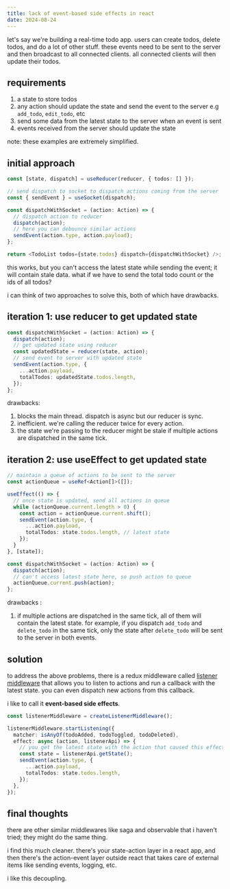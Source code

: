 ```yaml
---
title: lack of event-based side effects in react
date: 2024-08-24
---
```


let's say we're building a real-time todo app. users can create todos, delete todos, and do a lot of other stuff. these events need to be sent to the server and then broadcast to all connected clients. all connected clients will then update their todos.

## requirements

1. a state to store todos
2. any action should update the state and send the event to the server e.g `add_todo`, `edit_todo`, etc
3. send some data from the latest state to the server when an event is sent
4. events received from the server should update the state

note: these examples are extremely simplified.

## initial approach

```typescript
const [state, dispatch] = useReducer(reducer, { todos: [] });

// send dispatch to socket to dispatch actions coming from the server
const { sendEvent } = useSocket(dispatch);

const dispatchWithSocket = (action: Action) => {
  // dispatch action to reducer
  dispatch(action);
  // here you can debounce similar actions
  sendEvent(action.type, action.payload);
};

return <TodoList todos={state.todos} dispatch={dispatchWithSocket} />;
```

this works, but you can't access the latest state while sending the event; it will contain stale data.
what if we have to send the total todo count or the ids of all todos?

i can think of two approaches to solve this, both of which have drawbacks.

## iteration 1: use reducer to get updated state

```typescript
const dispatchWithSocket = (action: Action) => {
  dispatch(action);
  // get updated state using reducer
  const updatedState = reducer(state, action);
  // send event to server with updated state
  sendEvent(action.type, {
    ...action.payload,
    totalTodos: updatedState.todos.length,
  });
};
```

drawbacks:

1. blocks the main thread. dispatch is async but our reducer is sync.
2. inefficient. we're calling the reducer twice for every action.
3. the state we're passing to the reducer might be stale if multiple actions are dispatched in the same tick.

## iteration 2: use useEffect to get updated state

```typescript
// maintain a queue of actions to be sent to the server
const actionQueue = useRef<Action[]>([]);

useEffect(() => {
  // once state is updated, send all actions in queue
  while (actionQueue.current.length > 0) {
    const action = actionQueue.current.shift();
    sendEvent(action.type, {
      ...action.payload,
      totalTodos: state.todos.length, // latest state
    });
  }
}, [state]);

const dispatchWithSocket = (action: Action) => {
  dispatch(action);
  // can't access latest state here, so push action to queue
  actionQueue.current.push(action);
};
```

drawbacks :

1. if multiple actions are dispatched in the same tick, all of them will contain the latest state. for example, if you dispatch `add_todo` and `delete_todo` in the same tick, only the state after `delete_todo` will be sent to the server in both events.

## solution

to address the above problems, there is a redux middleware called [listener middleware](https://redux-toolkit.js.org/api/createListenerMiddleware) that allows you to listen to actions and run a callback with the latest state. you can even dispatch new actions from this callback.

i like to call it **event-based side effects**.

```typescript
const listenerMiddleware = createListenerMiddleware();

listenerMiddleware.startListening({
  matcher: isAnyOf(todoAdded, todoToggled, todoDeleted),
  effect: async (action, listenerApi) => {
    // you get the latest state with the action that caused this effect
    const state = listenerApi.getState();
    sendEvent(action.type, {
      ...action.payload,
      totalTodos: state.todos.length,
    });
  },
});
```

## final thoughts

there are other similar middlewares like saga and observable that i haven't tried; they might do the same thing.

i find this much cleaner. there's your state-action layer in a react app, and then there's the action-event layer outside react that takes care of external items like sending events, logging, etc.

i like this decoupling.
